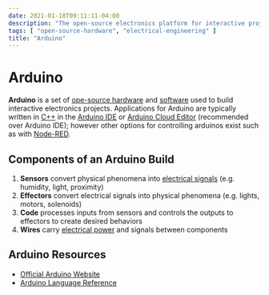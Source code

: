 ```yaml
---
date: 2021-01-18T09:11:11-04:00
description: "The open-source electronics platform for interactive projects and prototypes"
tags: [ "open-source-hardware", "electrical-engineering" ]
title: "Arduino"
---
```


# Arduino

**Arduino** is a set of [ope-source hardware](open-source-hardware.md) and [software](open-source-software.md) used to build interactive electronics projects. Applications for Arduino are typically written in [C++](cpp.md) in the [Arduino IDE](https://www.arduino.cc/en/software) or [Arduino Cloud Editor](https://docs.arduino.cc/learn/starting-guide/the-arduino-web-editor/) (recommended over Arduino IDE); however other options for controlling arduinos exist such as with [Node-RED](https://nodered.org/docs/faq/interacting-with-arduino).

## Components of an Arduino Build

1. **Sensors** convert physical phenomena into [electrical signals](electrical-engineering.md) (e.g. humidity, light, proximity)
2. **Effectors** convert electrical signals into physical phenomena (e.g. lights, motors, solenoids)
3. **Code** processes inputs from sensors and controls the outputs to effectors to create desired behaviors
4. **Wires** carry [electrical power](watts-law.md) and signals between components

## Arduino Resources

* [Official Arduino Website](https://www.arduino.cc/)
* [Arduino Language Reference](https://www.arduino.cc/reference/en/)

